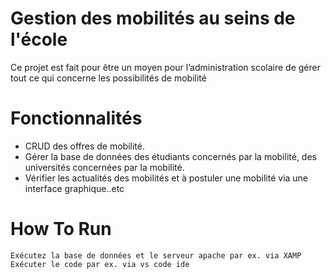 # Gestion des mobilités au seins de l'école
 
 Ce projet est fait pour être un moyen pour l’administration scolaire de gérer tout ce qui concerne les possibilités de mobilité 
 
# Fonctionnalités 
 
- CRUD des offres de mobilité.
- Gérer la base de données des étudiants concernés par la mobilité, des universités concernées par la mobilité.
- Vérifier les actualités des mobilités et à postuler une mobilité via une interface graphique..etc

# How To Run

`Exécutez la base de données et le serveur apache par ex. via XAMP`
`Exécuter le code par ex. via vs code ide`

